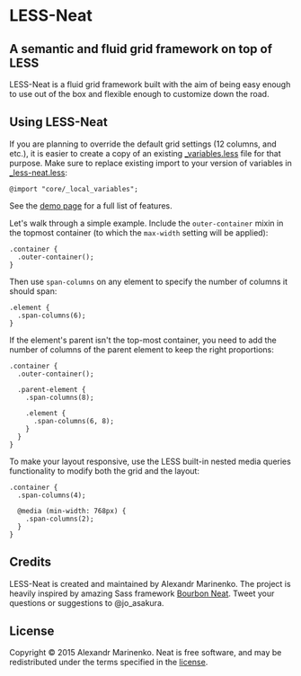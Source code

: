 # LESS-Neat

## A semantic and fluid grid framework on top of LESS

LESS-Neat is a fluid grid framework built with the aim of being easy enough to use out of the box and flexible enough to customize down the road.

## Using LESS-Neat

If you are planning to override the default grid settings (12 columns, and etc.), it is easier to create a copy of an existing [_variables.less](/stylesheets/core/_variables.less) file for that purpose. Make sure to replace existing import to your version of variables in [_less-neat.less](/stylesheets/_less-neat.less):

```less
@import "core/_local_variables";
```

See the [demo page](http://less-neat.azurewebsites.net/demo/index.html) for a full list of features.

Let's walk through a simple example. Include the `outer-container` mixin in the topmost container (to which the `max-width` setting will be applied):

```less
.container {
  .outer-container();
}
```

Then use `span-columns` on any element to specify the number of columns it should span:

```less
.element {
  .span-columns(6);
}
```

If the element's parent isn't the top-most container, you need to add the number of columns of the parent element to keep the right proportions:

```less
.container {
  .outer-container();

  .parent-element {
    .span-columns(8);

    .element {
      .span-columns(6, 8);
    }
  }
}
```

To make your layout responsive, use the LESS built-in nested media queries functionality to modify both the grid and the layout:

```less
.container {
  .span-columns(4);

  @media (min-width: 768px) {
    .span-columns(2);
  }
}
```

## Credits

LESS-Neat is created and maintained by Alexandr Marinenko. The project is heavily inspired by amazing Sass framework [Bourbon Neat](http://neat.bourbon.io). Tweet your questions or suggestions to @jo_asakura.

## License

Copyright © 2015 Alexandr Marinenko. Neat is free software, and may be redistributed under the terms specified in the [license](LICENSE).
